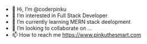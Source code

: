 - 👋 Hi, I’m @coderpinku
- 👀 I’m interested in Full Stack Developer
- 🌱 I’m currently learning MERN stack deelopment
- 💞️ I’m looking to collaborate on ...
- 📫 How to reach me https://www.pinkuthesmart.com

<!---
coderpinku/coderpinku is a ✨ special ✨ repository because its `README.md` (this file) appears on your GitHub profile.
You can click the Preview link to take a look at your changes.
--->
